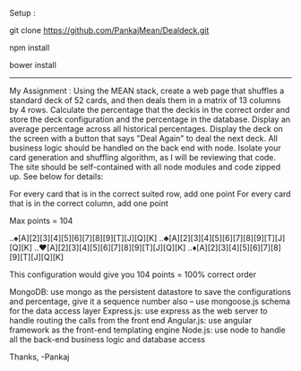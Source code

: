 Setup : 

git clone https://github.com/PankajMean/Dealdeck.git

npm install

bower install

---------------
My Assignment : 
Using the MEAN stack, create a web page that shuffles a standard deck of 52 cards, and then deals them in a matrix of 13 columns by 4 rows. Calculate the percentage that the deckis in the correct order and store the deck configuration and the percentage in the database. Display an average percentage across all historical percentages. Display the deck on the screen with a button that says "Deal Again" to deal the next deck. All business logic should be handled on the back end with node. Isolate your card generation and shuffling algorithm, as I will be reviewing that code. The site should be self-contained with all node modules and code zipped up. See below for details:

For every card that is in the correct suited row, add one point
For every card that is in the correct column, add one point

Max points = 104

..♠︎[A][2][3][4][5][6][7][8][9][T][J][Q][K]
..♣︎[A][2][3][4][5][6][7][8][9][T][J][Q][K]
..♥︎[A][2][3][4][5][6][7][8][9][T][J][Q][K]
..♦︎[A][2][3][4][5][6][7][8][9][T][J][Q][K]

This configuration would give you 104 points = 100% correct order

MongoDB: use mongo as the persistent datastore to save the configurations and percentage, give it a sequence number also – use mongoose.js schema for the data access layer
Express.js: use express as the web server to handle routing the calls from the front end
Angular.js: use angular framework as the front-end templating engine
Node.js: use node to handle all the back-end business logic and database access


Thanks,
-Pankaj

